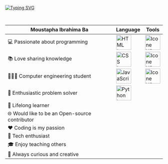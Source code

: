 [![Typing SVG](https://readme-typing-svg.herokuapp.com?color=007FFF&size=35&center=true&vCenter=true&width=1000&lines=Hi+there+👋;Welcome+to+my+GitHub+profile!+🤗;My+name+is+Moustapha+Ibrahima+Ba+👨🏾;I+am+a+computer+science+engineering+student+🧑🏾‍🎓;I+am+passionate+about+programming+💻;I+love+sharing+knowledge+📚;I+am+an+enthusiastic+problem+solver+🧩;I+am+a+lifelong+learner+📖;I+would+like+to+be+an+open-source+contributor+🌐;Coding+is+my+passion+❤️;I+am+a+tech+enthusiast+🚀;I+enjoy+teaching+others+🎓;I+am+always+curious+and+creative+🧠)](https://git.io/typing-svg)

<br>

<div align="center">

| Moustapha Ibrahima Ba                         | Language                                                  | Tools                                                        |
| --------------------------------------------- | --------------------------------------------------------- | ------------------------------------------------------------ |
| 💻 Passionate about programming               | [<img height="48px" width="48px" alt="HTML Icon" src="https://skillicons.dev/icons?i=html"/>](https://developer.mozilla.org/en-US/docs/Web/HTML) | [<img height="48px" width="48px" alt="Icone VS-Code" src="https://skillicons.dev/icons?i=vscode"/>](https://code.visualstudio.com/) |
| 📚 Love sharing knowledge                     | [<img height="48px" width="48px" alt="CSS Icon" src="https://skillicons.dev/icons?i=css"/>](https://developer.mozilla.org/en-US/docs/Web/CSS) | [<img height="48px" width="48px" alt="Icone VS-Code" src="https://skillicons.dev/icons?i=github"/>](https://github.com/) |
| 🧑🏾‍🎓 Computer engineering student           | [<img height="48px" width="48px" alt="JavaScript Icon" src="https://skillicons.dev/icons?i=javascript"/>](https://developer.mozilla.org/en-US/docs/Web/JavaScript) | [<img height="48px" width="48px" alt="Icone VS-Code" src="https://skillicons.dev/icons?i=git"/>](https://git-scm.com/) |
| 🧩 Enthusiastic problem solver                | [<img height="48px" width="48px" alt="Python Icon" src="https://skillicons.dev/icons?i=python"/>](https://www.python.org/) |                                                              |
| 📖 Lifelong learner                          |                                                             |                                                              |
| 🌐 Would like to be an Open-source contributor |                                                             |                                                              |
| ❤️ Coding is my passion                      |                                                             |                                                              |
| 🚀 Tech enthusiast                           |                                                             |                                                              |
| 🎓 Enjoy teaching others                     |                                                             |                                                              |
| 🧠 Always curious and creative               |                                                             |                                                              |

</div>
